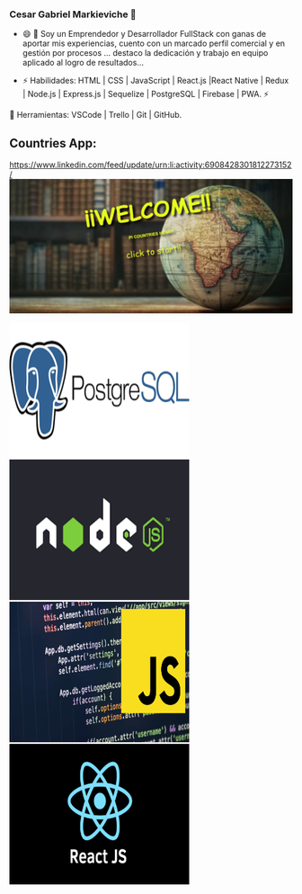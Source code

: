 ### Cesar Gabriel Markieviche 👋

- 😄 💬 Soy un Emprendedor y Desarrollador FullStack con ganas de aportar mis experiencias, cuento con un marcado perfil comercial y en gestión por procesos ...  destaco la dedicación y trabajo en equipo aplicado al logro de resultados... 

- ⚡ Habilidades: HTML | CSS | JavaScript | React.js |React Native | Redux | Node.js | Express.js | Sequelize | PostgreSQL | Firebase | PWA. ⚡

🔧 Herramientas: VSCode | Trello | Git | GitHub.

## Countries App:
https://www.linkedin.com/feed/update/urn:li:activity:6908428301812273152/
![1](https://github.com/polacomark/polacomark/blob/main/assest/WhatsApp%20Image%202022-03-03%20at%209.28.47%20AM.jpeg)

<p> 
<img height="240" width='320' src='https://github.com/polacomark/polacomark/blob/main/assest/descarga%20(1).png'/>
<img height="250" width='320' src='https://github.com/polacomark/polacomark/blob/main/assest/descarga.png'/>
<img height="250" width='320' src='https://github.com/polacomark/polacomark/blob/main/assest/el_remozado_javascript.imagen.jpg'/>
<img height="250" width='320' src='https://github.com/polacomark/polacomark/blob/main/assest/react.png'/>
</p>
<!--
**polacomark/polacomark** is a ✨ _special_ ✨ repository because its `README.md` (this file) appears on your GitHub profile.

Here are some ideas to get you started:

 🔭  sfdfI’m currently working on ...
- 🌱 I’m currently learning ...
- 👯 I’m looking to collaborate on ...
- 🤔 I’m looking for help with ...
- 💬 Ask me about ...
- 📫 How to reach me: ...
- 😄 Pronouns: ...
- ⚡ Fun fact: ...
-->
